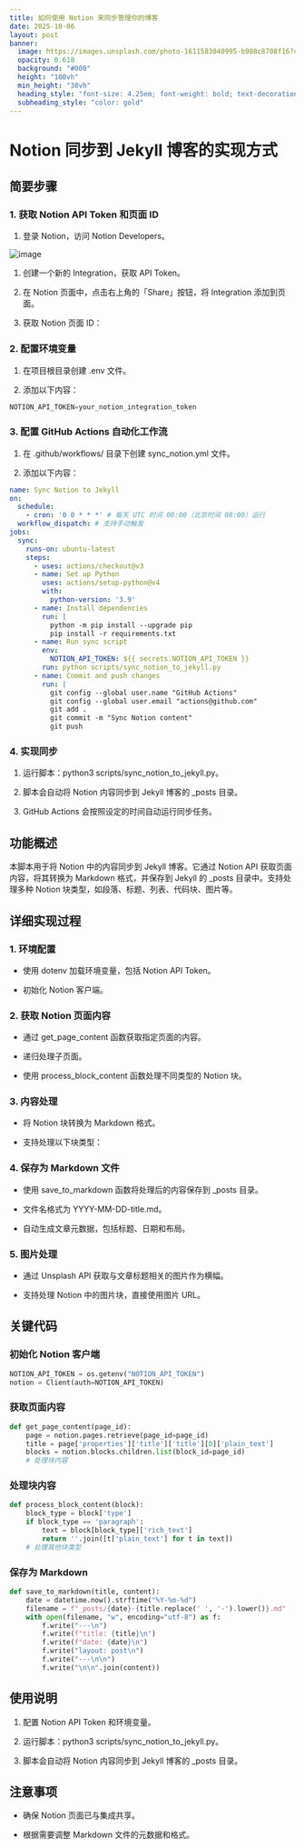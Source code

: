 ```yaml
---
title: 如何使用 Notion 来同步管理你的博客
date: 2025-10-06
layout: post
banner:
  image: https://images.unsplash.com/photo-1611583040995-b988c8708f16?crop=entropy&cs=tinysrgb&fit=max&fm=jpg&ixid=M3w2OTIwMzJ8MHwxfHJhbmRvbXx8fHx8fHx8fDE3NTk3NDYyMDd8&ixlib=rb-4.1.0&q=80&w=1080
  opacity: 0.618
  background: "#000"
  height: "100vh"
  min_height: "38vh"
  heading_style: "font-size: 4.25em; font-weight: bold; text-decoration: underline"
  subheading_style: "color: gold"
---
```


# Notion 同步到 Jekyll 博客的实现方式

## 简要步骤

### 1. 获取 Notion API Token 和页面 ID

1. 登录 Notion，访问 Notion Developers。

![image](https://prod-files-secure.s3.us-west-2.amazonaws.com/a7a0cc5a-89b9-4cda-8686-1fba0ca52f40/d19c1afe-dea5-4312-9333-786b0ba83054/image.png?X-Amz-Algorithm=AWS4-HMAC-SHA256&X-Amz-Content-Sha256=UNSIGNED-PAYLOAD&X-Amz-Credential=ASIAZI2LB466WAU2XB7O%2F20251006%2Fus-west-2%2Fs3%2Faws4_request&X-Amz-Date=20251006T102327Z&X-Amz-Expires=3600&X-Amz-Security-Token=IQoJb3JpZ2luX2VjEPL%2F%2F%2F%2F%2F%2F%2F%2F%2F%2FwEaCXVzLXdlc3QtMiJGMEQCIFZDcmoXQ%2Fm%2Bo8g7D1yv695veXMZZt3Ds6N5xzt61gxCAiAj%2Fok7Z%2ByHFo0NCNsQLAvcFJDCx4%2FZwNb47LNhRn4SxiqIBAiL%2F%2F%2F%2F%2F%2F%2F%2F%2F%2F8BEAAaDDYzNzQyMzE4MzgwNSIMkjVcC74tRtR%2FskFmKtwDrxnSjqRNXpE2oPNvoVDs%2BDTBGuEXtodhAOy%2BpLt8b43BQLBsV5YIXekAiXCU9Y%2B8HQXO8JHsEyrTNSAlxZ1wE7vIYBIDL%2F5BxXMtNQKmX7GzXXNqYQZqBrcBMiKpMOMg2t4v0akoPI%2BhRV088puRdw0LsgzPw50cLcHGaUwyhFDhIlVmwr%2FdIlJnsxzMKGdNGJILSdbPauJGtP4xmQLMXGPpsBvsuR5VkyG7FoizghoAznAbyTwF2NAGIJQizRbIuSvu8U97Jf8YgGVet5hcEFjCGQlmS37wSI26hMws0qWmwzOKLVLk74Sajf2qIxgaxDAZVEf0r7gyKA%2B34TVN1%2BJMWiXMA1HADsvkuf%2BkU1N80A3VS0VqGMPQRIRDb0BACN1tH8N2CFCPGPgXPWxdEbU9emLoPyeA0aZbP5QDjPg5YDVuIOsrgTPFDeZQ%2F%2BlAQc0LbYNGYS8bRt08l9DqH0C3uEP9S9vtNkaCMNHCI1nNrNep6r47nTZ1UAu7vEij8kQl1QnArBrHNnKSkdJLNBjoC3Z3kjbCaGubR68MVepW2954DUWq%2B%2FAYPRolGI%2F%2BAbUhfziNRD8Y97x0%2FuXfQu0hvPAtylgLGWkHyG%2FAc3hJG8T5Z5rZsg2Cb9swt6OOxwY6pgGJW%2BIwJxS3cww6WmLuXfdmIHAmgV%2FNC%2BKR8k6eWVwAvt2vJ1xtSN%2FF9Ge72c61cNxi51esbP%2FwdcrtT3TMYXbMjYbsv4AXU0EKCSxp5tPRBw5TZUJWA81MSzX9dYkTjJaTKBsLOrRPf3tjVRBp3sFJSdbQiznj21NLc3wye2ovUD%2BWF%2BcLYdgkCC4DM48bwQF6ejtHsAZD8ERu4FRsCG1ffa3QGCIK&X-Amz-Signature=9e76a4e05deec5317d8cf94b0432690b88f06dc731c0b588cb33861b3b76b6c6&X-Amz-SignedHeaders=host&x-amz-checksum-mode=ENABLED&x-id=GetObject)

1. 创建一个新的 Integration，获取 API Token。

1. 在 Notion 页面中，点击右上角的「Share」按钮，将 Integration 添加到页面。

1. 获取 Notion 页面 ID：


### 2. 配置环境变量

1. 在项目根目录创建 .env 文件。

1. 添加以下内容：

```javascript
NOTION_API_TOKEN=your_notion_integration_token
```

### 3. 配置 GitHub Actions 自动化工作流

1. 在 .github/workflows/ 目录下创建 sync_notion.yml 文件。

1. 添加以下内容：

```yaml
name: Sync Notion to Jekyll
on:
  schedule:
    - cron: '0 0 * * *' # 每天 UTC 时间 00:00（北京时间 08:00）运行
  workflow_dispatch: # 支持手动触发
jobs:
  sync:
    runs-on: ubuntu-latest
    steps:
      - uses: actions/checkout@v3
      - name: Set up Python
        uses: actions/setup-python@v4
        with:
          python-version: '3.9'
      - name: Install dependencies
        run: |
          python -m pip install --upgrade pip
          pip install -r requirements.txt
      - name: Run sync script
        env:
          NOTION_API_TOKEN: ${{ secrets.NOTION_API_TOKEN }}
        run: python scripts/sync_notion_to_jekyll.py
      - name: Commit and push changes
        run: |
          git config --global user.name "GitHub Actions"
          git config --global user.email "actions@github.com"
          git add .
          git commit -m "Sync Notion content"
          git push
```

### 4. 实现同步

1. 运行脚本：python3 scripts/sync_notion_to_jekyll.py。

1. 脚本会自动将 Notion 内容同步到 Jekyll 博客的 _posts 目录。

1. GitHub Actions 会按照设定的时间自动运行同步任务。

## 功能概述

本脚本用于将 Notion 中的内容同步到 Jekyll 博客。它通过 Notion API 获取页面内容，将其转换为 Markdown 格式，并保存到 Jekyll 的 _posts 目录中。支持处理多种 Notion 块类型，如段落、标题、列表、代码块、图片等。

## 详细实现过程

### 1. 环境配置

- 使用 dotenv 加载环境变量，包括 Notion API Token。

- 初始化 Notion 客户端。

### 2. 获取 Notion 页面内容

- 通过 get_page_content 函数获取指定页面的内容。

- 递归处理子页面。

- 使用 process_block_content 函数处理不同类型的 Notion 块。

### 3. 内容处理

- 将 Notion 块转换为 Markdown 格式。

- 支持处理以下块类型：


### 4. 保存为 Markdown 文件

- 使用 save_to_markdown 函数将处理后的内容保存到 _posts 目录。

- 文件名格式为 YYYY-MM-DD-title.md。

- 自动生成文章元数据，包括标题、日期和布局。

### 5. 图片处理

- 通过 Unsplash API 获取与文章标题相关的图片作为横幅。

- 支持处理 Notion 中的图片块，直接使用图片 URL。

## 关键代码

### 初始化 Notion 客户端

```python
NOTION_API_TOKEN = os.getenv("NOTION_API_TOKEN")
notion = Client(auth=NOTION_API_TOKEN)
```

### 获取页面内容

```python
def get_page_content(page_id):
    page = notion.pages.retrieve(page_id=page_id)
    title = page['properties']['title']['title'][0]['plain_text']
    blocks = notion.blocks.children.list(block_id=page_id)
    # 处理块内容
```

### 处理块内容

```python
def process_block_content(block):
    block_type = block['type']
    if block_type == 'paragraph':
        text = block[block_type]['rich_text']
        return ''.join([t['plain_text'] for t in text])
    # 处理其他块类型
```

### 保存为 Markdown

```python
def save_to_markdown(title, content):
    date = datetime.now().strftime("%Y-%m-%d")
    filename = f"_posts/{date}-{title.replace(' ', '-').lower()}.md"
    with open(filename, "w", encoding="utf-8") as f:
        f.write("---\n")
        f.write(f"title: {title}\n")
        f.write(f"date: {date}\n")
        f.write("layout: post\n")
        f.write("---\n\n")
        f.write("\n\n".join(content))
```

## 使用说明

1. 配置 Notion API Token 和环境变量。

1. 运行脚本：python3 scripts/sync_notion_to_jekyll.py。

1. 脚本会自动将 Notion 内容同步到 Jekyll 博客的 _posts 目录。

## 注意事项

- 确保 Notion 页面已与集成共享。

- 根据需要调整 Markdown 文件的元数据和格式。